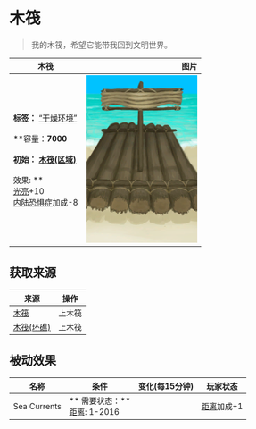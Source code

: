 # 木筏  
> 我的木筏，希望它能带我回到文明世界。  
  
  木筏  |   图片   
 ----  |  ----:   
 **标签：**	[“干燥环境”](tag_EnvDry.md)<br><br>**容量：**7000<br><br>**初始：**	[木筏(区域)](Raft.md)<br><br>** 效果: **<br>[光亮](Light.md)+10<br>[内陆恐惧症](LandSickness.md)加成-8  |  <img decoding="async" src="Sprite/Raft.png" href="a.md" style="max-width:300px;max-height:300px;">   
  
## 获取来源  
来源  |  操作  
----  |  ----  
[木筏](RaftEntrance.md)  |  上木筏  
[木筏(环礁)](RaftEntranceAtoll.md)  |  上木筏  
## 被动效果  
名称  |  条件  |  变化(每15分钟)  |  玩家状态  
----  |  ----  |  ----  |  ----  
Sea Currents  |  ** 需要状态：**<br>[距离](Distance.md): 1-2016  |    |  [距离](Distance.md)加成+1  
